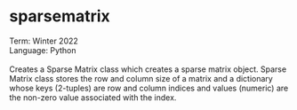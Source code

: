 # sparsematrix
Term: Winter 2022</br>
Language: Python</br></br>
Creates a Sparse Matrix class which creates a sparse matrix object. Sparse Matrix class stores the row and column size of a matrix and a dictionary whose keys (2-tuples) are row and column indices and values (numeric) are the non-zero value associated with the index.
